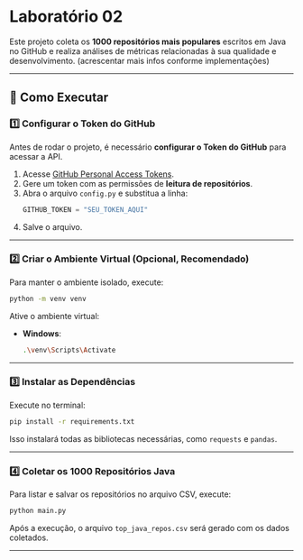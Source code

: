 
# Laboratório 02 

Este projeto coleta os **1000 repositórios mais populares** escritos em Java no GitHub e realiza análises de métricas relacionadas à sua qualidade e desenvolvimento. (acrescentar mais infos conforme implementações)

---

## 🚀 **Como Executar**

### **1️⃣ Configurar o Token do GitHub**
Antes de rodar o projeto, é necessário **configurar o Token do GitHub** para acessar a API.  
1. Acesse [GitHub Personal Access Tokens](https://github.com/settings/tokens).
2. Gere um token com as permissões de **leitura de repositórios**.
3. Abra o arquivo `config.py` e substitua a linha:
   ```python
   GITHUB_TOKEN = "SEU_TOKEN_AQUI"
   ```
4. Salve o arquivo.

---

### **2️⃣ Criar o Ambiente Virtual (Opcional, Recomendado)**
Para manter o ambiente isolado, execute:

```sh
python -m venv venv
```
Ative o ambiente virtual:
- **Windows**:
  ```sh
  .\venv\Scripts\Activate
  ```
---

### **3️⃣ Instalar as Dependências**
Execute no terminal:
```sh
pip install -r requirements.txt
```

Isso instalará todas as bibliotecas necessárias, como `requests` e `pandas`.

---

### **4️⃣ Coletar os 1000 Repositórios Java**
Para listar e salvar os repositórios no arquivo CSV, execute:
```sh
python main.py
```
Após a execução, o arquivo `top_java_repos.csv` será gerado com os dados coletados.

---
